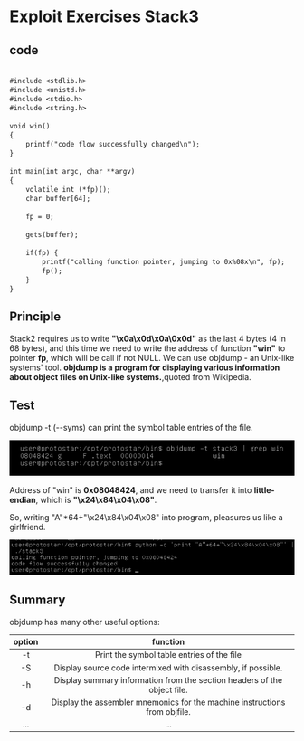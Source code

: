 # Exploit Exercises Stack3
## code
```

#include <stdlib.h>
#include <unistd.h>
#include <stdio.h>
#include <string.h>

void win()
{
    printf("code flow successfully changed\n");
}

int main(int argc, char **argv)
{
    volatile int (*fp)();
    char buffer[64];

    fp = 0;

    gets(buffer);

    if(fp) {
        printf("calling function pointer, jumping to 0x%08x\n", fp);
        fp();
    }
}

```
## Principle

Stack2 requires us to write **"\x0a\x0d\x0a\0x0d"** as the last 4 bytes (4 in 68 bytes), and this time we need to write the address of function **"win"** to pointer **fp**, which will be call if not NULL. We can use objdump - an  Unix-like systems' tool.  **objdump is a program for displaying various information about object files on Unix-like systems.**,quoted from Wikipedia.

## Test

objdump -t (--syms) can print the symbol table entries of the file.

![](command.png)

Address of "win" is **0x08048424**, and we need to transfer it into **little-endian**, which is **"\\x24\\x84\\x04\\x08"**.

So, writing "A"\*64+"\\x24\\x84\\x04\\x08" into program, pleasures us like a girlfriend.

![](result.png)

## Summary

objdump has many other useful options:

option | function
:-: | :-:
-t | Print the symbol table entries of the file
-S | Display source code intermixed with disassembly, if possible.
-h | Display summary information from the section headers of the object file.
-d | Display the assembler mnemonics for the machine instructions from objfile.
...| ...
